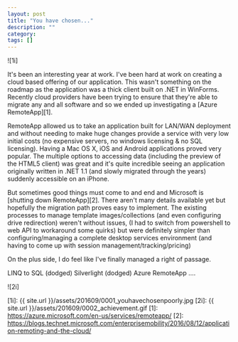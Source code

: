 ```yaml
---
layout: post
title: "You have chosen..."
description: ""
category: 
tags: []
---
```


![1i] 

It's been an interesting year at work.  I've been hard at work on creating a cloud based offering of our application.  This wasn't something on the roadmap as the application was a thick client built on .NET in WinForms.  Recently cloud providers have been trying to ensure that they're able to migrate any and all software and so we ended up investigating a [Azure RemoteApp][1].

RemoteApp allowed us to take an application built for LAN/WAN deployment and without needing to make huge changes provide a service with very low initial costs (no expensive servers, no windows licensing & no SQL licensing).  Having a Mac OS X, iOS and Android applications proved very popular.  The multiple options to accessing data (including the preview of the HTML5 client) was great and it's quite incredible seeing an application originally written in .NET 1.1 (and slowly migrated through the years) suddenly accessible on an iPhone.

But sometimes good things must come to and end and Microsoft is [shutting down RemoteApp][2].  There aren't many details available yet but hopefully the migration path proves easy to implement.  The existing processes to manage template images/collections (and even configuring drive redirection) weren't without issues,  (I had to switch from powershell to web API to workaround some quirks) but were definitely simpler than configuring/managing a complete desktop services environment (and having to come up with session management/tracking/pricing)

On the plus side, I do feel like I've finally managed a right of passage.

LINQ to SQL (dodged)
Silverlight (dodged)
Azure RemoteApp .... 

![2i]

[1i]: {{ site.url }}/assets/201609/0001_youhavechosenpoorly.jpg
[2i]: {{ site.url }}/assets/201609/0002_achievement.gif
[1]: https://azure.microsoft.com/en-us/services/remoteapp/
[2]: https://blogs.technet.microsoft.com/enterprisemobility/2016/08/12/application-remoting-and-the-cloud/
